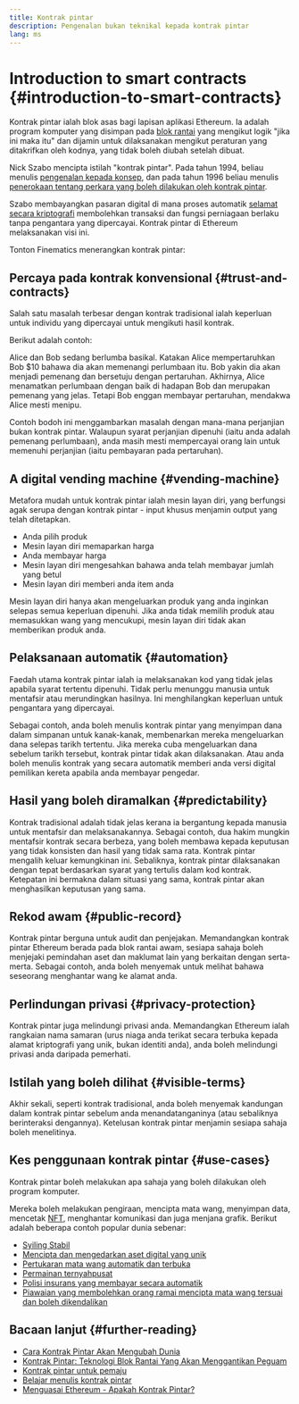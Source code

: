 ```yaml
---
title: Kontrak pintar
description: Pengenalan bukan teknikal kepada kontrak pintar
lang: ms
---
```


# Introduction to smart contracts {#introduction-to-smart-contracts}

Kontrak pintar ialah blok asas bagi lapisan aplikasi Ethereum. Ia adalah program komputer yang disimpan pada [blok rantai](/glossary/#blockchain) yang mengikut logik "jika ini maka itu" dan dijamin untuk dilaksanakan mengikut peraturan yang ditakrifkan oleh kodnya, yang tidak boleh diubah setelah dibuat.

Nick Szabo mencipta istilah "kontrak pintar". Pada tahun 1994, beliau menulis [pengenalan kepada konsep](https://www.fon.hum.uva.nl/rob/Courses/InformationInSpeech/CDROM/Literature/LOTwinterschool2006/szabo.best.vwh.net/smart.contracts.html), dan pada tahun 1996 beliau menulis [penerokaan tentang perkara yang boleh dilakukan oleh kontrak pintar](https://www.fon.hum.uva.nl/rob/Courses/InformationInSpeech/CDROM/Literature/LOTwinterschool2006/szabo.best.vwh.net/smart_contracts_2.html).

Szabo membayangkan pasaran digital di mana proses automatik [selamat secara kriptografi](/glossary/#cryptography) membolehkan transaksi dan fungsi perniagaan berlaku tanpa pengantara yang dipercayai. Kontrak pintar di Ethereum melaksanakan visi ini.

Tonton Finematics menerangkan kontrak pintar:

<YouTube id="pWGLtjG-F5c" />

## Percaya pada kontrak konvensional {#trust-and-contracts}

Salah satu masalah terbesar dengan kontrak tradisional ialah keperluan untuk individu yang dipercayai untuk mengikuti hasil kontrak.

Berikut adalah contoh:

Alice dan Bob sedang berlumba basikal. Katakan Alice mempertaruhkan Bob $10 bahawa dia akan memenangi perlumbaan itu. Bob yakin dia akan menjadi pemenang dan bersetuju dengan pertaruhan. Akhirnya, Alice menamatkan perlumbaan dengan baik di hadapan Bob dan merupakan pemenang yang jelas. Tetapi Bob enggan membayar pertaruhan, mendakwa Alice mesti menipu.

Contoh bodoh ini menggambarkan masalah dengan mana-mana perjanjian bukan kontrak pintar. Walaupun syarat perjanjian dipenuhi (iaitu anda adalah pemenang perlumbaan), anda masih mesti mempercayai orang lain untuk memenuhi perjanjian (iaitu pembayaran pada pertaruhan).

## A digital vending machine {#vending-machine}

Metafora mudah untuk kontrak pintar ialah mesin layan diri, yang berfungsi agak serupa dengan kontrak pintar - input khusus menjamin output yang telah ditetapkan.

- Anda pilih produk
- Mesin layan diri memaparkan harga
- Anda membayar harga
- Mesin layan diri mengesahkan bahawa anda telah membayar jumlah yang betul
- Mesin layan diri memberi anda item anda

Mesin layan diri hanya akan mengeluarkan produk yang anda inginkan selepas semua keperluan dipenuhi. Jika anda tidak memilih produk atau memasukkan wang yang mencukupi, mesin layan diri tidak akan memberikan produk anda.

## Pelaksanaan automatik {#automation}

Faedah utama kontrak pintar ialah ia melaksanakan kod yang tidak jelas apabila syarat tertentu dipenuhi. Tidak perlu menunggu manusia untuk mentafsir atau merundingkan hasilnya. Ini menghilangkan keperluan untuk pengantara yang dipercayai.

Sebagai contoh, anda boleh menulis kontrak pintar yang menyimpan dana dalam simpanan untuk kanak-kanak, membenarkan mereka mengeluarkan dana selepas tarikh tertentu. Jika mereka cuba mengeluarkan dana sebelum tarikh tersebut, kontrak pintar tidak akan dilaksanakan. Atau anda boleh menulis kontrak yang secara automatik memberi anda versi digital pemilikan kereta apabila anda membayar pengedar.

## Hasil yang boleh diramalkan {#predictability}

Kontrak tradisional adalah tidak jelas kerana ia bergantung kepada manusia untuk mentafsir dan melaksanakannya. Sebagai contoh, dua hakim mungkin mentafsir kontrak secara berbeza, yang boleh membawa kepada keputusan yang tidak konsisten dan hasil yang tidak sama rata. Kontrak pintar mengalih keluar kemungkinan ini. Sebaliknya, kontrak pintar dilaksanakan dengan tepat berdasarkan syarat yang tertulis dalam kod kontrak. Ketepatan ini bermakna dalam situasi yang sama, kontrak pintar akan menghasilkan keputusan yang sama.

## Rekod awam {#public-record}

Kontrak pintar berguna untuk audit dan penjejakan. Memandangkan kontrak pintar Ethereum berada pada blok rantai awam, sesiapa sahaja boleh menjejaki pemindahan aset dan maklumat lain yang berkaitan dengan serta-merta. Sebagai contoh, anda boleh menyemak untuk melihat bahawa seseorang menghantar wang ke alamat anda.

## Perlindungan privasi {#privacy-protection}

Kontrak pintar juga melindungi privasi anda. Memandangkan Ethereum ialah rangkaian nama samaran (urus niaga anda terikat secara terbuka kepada alamat kriptografi yang unik, bukan identiti anda), anda boleh melindungi privasi anda daripada pemerhati.

## Istilah yang boleh dilihat {#visible-terms}

Akhir sekali, seperti kontrak tradisional, anda boleh menyemak kandungan dalam kontrak pintar sebelum anda menandatanganinya (atau sebaliknya berinteraksi dengannya). Ketelusan kontrak pintar menjamin sesiapa sahaja boleh menelitinya.

## Kes penggunaan kontrak pintar {#use-cases}

Kontrak pintar boleh melakukan apa sahaja yang boleh dilakukan oleh program komputer.

Mereka boleh melakukan pengiraan, mencipta mata wang, menyimpan data, mencetak [NFT](/glossary/#nft), menghantar komunikasi dan juga menjana grafik. Berikut adalah beberapa contoh popular dunia sebenar:

- [Syiling Stabil](/stablecoins/)
- [Mencipta dan mengedarkan aset digital yang unik](/nft/)
- [Pertukaran mata wang automatik dan terbuka](/get-eth/#dex)
- [Permainan ternyahpusat](/dapps/?category=gaming#explore)
- [Polisi insurans yang membayar secara automatik](https://etherisc.com/)
- [Piawaian yang membolehkan orang ramai mencipta mata wang tersuai dan boleh dikendalikan](/developers/docs/standards/tokens/)

## Bacaan lanjut {#further-reading}

- [Cara Kontrak Pintar Akan Mengubah Dunia](https://www.youtube.com/watch?v=pA6CGuXEKtQ)
- [Kontrak Pintar: Teknologi Blok Rantai Yang Akan Menggantikan Peguam](https://blockgeeks.com/guides/smart-contracts/)
- [Kontrak pintar untuk pemaju](/developers/docs/smart-contracts/)
- [Belajar menulis kontrak pintar](/developers/learning-tools/)
- [Menguasai Ethereum - Apakah Kontrak Pintar?](https://github.com/ethereumbook/ethereumbook/blob/develop/07smart-contracts-solidity.asciidoc#what-is-a-smart-contract)
